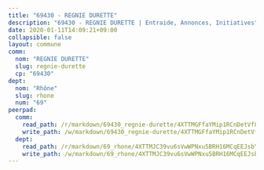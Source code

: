 ```yaml
---
title: "69430 - REGNIE DURETTE"
description: "69430 - REGNIE DURETTE | Entraide, Annonces, Initiatives"
date: 2020-01-11T14:09:21+09:00
collapsible: false
layout: commune
comm:
  nom: "REGNIE DURETTE"
  slug: regnie-durette
  cp: "69430"
dept:
  nom: "Rhône"
  slug: rhone
  num: "69"
peerpad:
  comm:
    read_path: /r/markdown/69430_regnie-durette/4XTTMGFfaYMip1RCnDetVf8DRJ21Hi8gP8yP5HPtTxtxHFWmt
    write_path: /w/markdown/69430_regnie-durette/4XTTMGFfaYMip1RCnDetVf8DRJ21Hi8gP8yP5HPtTxtxHFWmt-K3TgTvcDVAPU6VuGHG843x8jQ6M7pTGNMV57CVDytP1FuRWDLBHYEnJWee5iwpKCBafBSkZRY1y42eQuhzNW4bLWwbmPqLNZ9Ncx6ZX3MuAcU3qt1dbGRSb6ewSJyBpZH19fTFfC
  dept:
    read_path: /r/markdown/69_rhone/4XTTMJC39vu6sVwWPNxu5BRH16MCqEEJsbYu4RNyAxnNmNtVW
    write_path: /w/markdown/69_rhone/4XTTMJC39vu6sVwWPNxu5BRH16MCqEEJsbYu4RNyAxnNmNtVW-K3TgUzVUEXrXvc8NoaD9JfiBpc5MBFP7KZFqLEsm11xqJDEwSVMy7UACp2eYMzek3K6y2WLoyzq5xdKMZeizKNpfHbUBgJcoYSqfidBaPx8RcTCPmdCXhdgeLZLEYHVco5fHD6Pz
---
```


